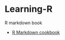 # Learning-R
R markdown book
- <a href="https://bookdown.org/yihui/rmarkdown-cookbook/">R Markdown cookbook</a>

